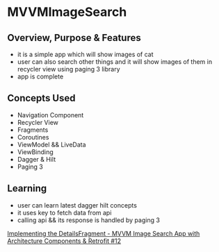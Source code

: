 # MVVMImageSearch

## Overview, Purpose & Features
- it is a simple app which will show images of cat
- user can also search other things and it will show images of them in recycler view using paging 3 library
- app is complete

## Concepts Used
- Navigation Component
- Recycler View
- Fragments
- Coroutines
- ViewModel && LiveData
- ViewBinding
- Dagger & Hilt
- Paging 3

## Learning
- user can learn latest dagger hilt concepts 
- it uses key to fetch data from api
- calling api && its response is handled by paging 3

[Implementing the DetailsFragment - MVVM Image Search App with Architecture Components & Retrofit #12](https://youtu.be/RJusvbfSX-0 "Named link title")

